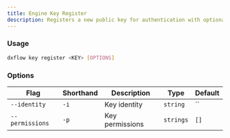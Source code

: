 ```yaml
---
title: Engine Key Register 
description: Registers a new public key for authentication with optional permissions and metadata
---
```


### Usage

```bash [Terminal]
dxflow key register <KEY> [OPTIONS]
```

### Options

| Flag | Shorthand | Description | Type | Default |
|------|-----------|-------------|------|---------|
| `--identity` | `-i` | Key identity | `string` | `` |
| `--permissions` | `-p` | Key permissions | `strings` | `[]` |

